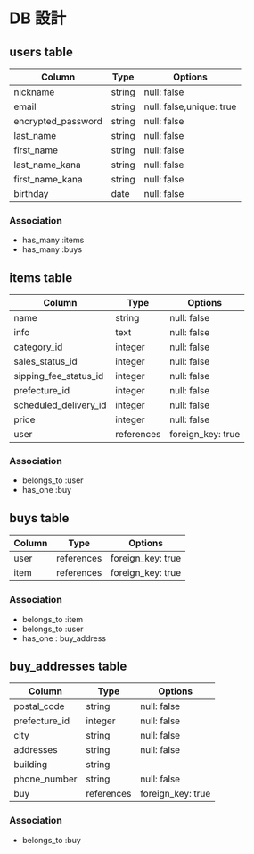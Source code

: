# DB 設計

## users table

| Column             | Type                | Options                  |
|--------------------|---------------------|--------------------------|
| nickname           | string              | null: false              |
| email              | string              | null: false,unique: true |
| encrypted_password | string              | null: false              |
| last_name          | string              | null: false              |
| first_name         | string              | null: false              |
| last_name_kana     | string              | null: false              |
| first_name_kana    | string              | null: false              |
| birthday           | date                | null: false              |

### Association

* has_many :items
* has_many :buys

## items table

| Column                         | Type       | Options           |
|--------------------------------|------------|-------------------|
| name                           | string     | null: false       |
| info                           | text       | null: false       |
| category_id                    | integer    | null: false       |
| sales_status_id                | integer    | null: false       |
| sipping_fee_status_id          | integer    | null: false       |
| prefecture_id                  | integer    | null: false       |
| scheduled_delivery_id          | integer    | null: false       |
| price                          | integer    | null: false       |
| user                           | references | foreign_key: true |

### Association

- belongs_to :user
- has_one :buy

## buys table

| Column                              | Type       | Options                 |
|-------------------------------------|------------|-------------------------|
| user                                | references | foreign_key: true       |
| item                                | references | foreign_key: true       |

### Association

- belongs_to :item
- belongs_to :user
- has_one : buy_address

## buy_addresses table

| Column                    | Type       | Options           |
|---------------------------|------------|-------------------|
| postal_code               | string     | null: false       |
| prefecture_id             | integer    | null: false       |
| city                      | string     | null: false       |
| addresses                 | string     | null: false       |
| building                  | string     |                   |
| phone_number              | string     | null: false       |
| buy                       | references | foreign_key: true |
### Association

- belongs_to :buy
